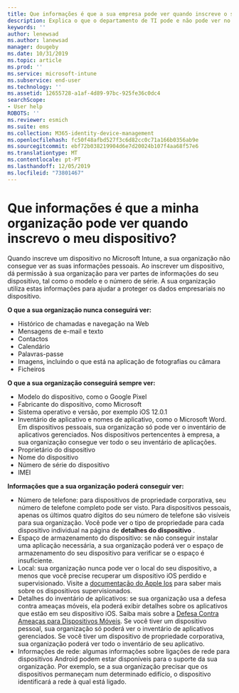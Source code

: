 ```yaml
---
title: Que informações é que a sua empresa pode ver quando inscreve o seu dispositivo?
description: Explica o que o departamento de TI pode e não pode ver no seu dispositivo gerido.
keywords: ''
author: lenewsad
ms.author: lanewsad
manager: dougeby
ms.date: 10/31/2019
ms.topic: article
ms.prod: ''
ms.service: microsoft-intune
ms.subservice: end-user
ms.technology: ''
ms.assetid: 12655728-a1af-4d89-97bc-925fe36c0dc4
searchScope:
- User help
ROBOTS: ''
ms.reviewer: esmich
ms.suite: ems
ms.collection: M365-identity-device-management
ms.openlocfilehash: fc50f48afbd527f3c6d82cc0c71a166b0356ab9e
ms.sourcegitcommit: ebf72b038219904d6e7d20024b107f4aa68f57e6
ms.translationtype: MT
ms.contentlocale: pt-PT
ms.lasthandoff: 12/05/2019
ms.locfileid: "73801467"
---
```

# <a name="what-information-can-my-organization-see-when-i-enroll-my-device"></a>Que informações é que a minha organização pode ver quando inscrevo o meu dispositivo?

Quando inscreve um dispositivo no Microsoft Intune, a sua organização não consegue ver as suas informações pessoais. Ao inscrever um dispositivo, dá permissão à sua organização para ver partes de informações do seu dispositivo, tal como o modelo e o número de série. A sua organização utiliza estas informações para ajudar a proteger os dados empresariais no dispositivo.

**O que a sua organização nunca conseguirá ver:**

- Histórico de chamadas e navegação na Web
- Mensagens de e-mail e texto
- Contactos
- Calendário
- Palavras-passe
- Imagens, incluindo o que está na aplicação de fotografias ou câmara
- Ficheiros

**O que a sua organização conseguirá sempre ver:**

- Modelo do dispositivo, como o Google Pixel
- Fabricante do dispositivo, como Microsoft
- Sistema operativo e versão, por exemplo iOS 12.0.1
- Inventário de aplicativo e nomes de aplicativo, como o Microsoft Word. Em dispositivos pessoais, sua organização só pode ver o inventário de aplicativos gerenciados. Nos dispositivos pertencentes à empresa, a sua organização consegue ver todo o seu inventário de aplicações.
- Proprietário do dispositivo
- Nome do dispositivo
- Número de série do dispositivo
- IMEI

**Informações que a sua organização poderá conseguir ver:**

- Número de telefone: para dispositivos de propriedade corporativa, seu número de telefone completo pode ser visto. Para dispositivos pessoais, apenas os últimos quatro dígitos do seu número de telefone são visíveis para sua organização. Você pode ver o tipo de propriedade para cada dispositivo individual na página de **detalhes do dispositivo** .
- Espaço de armazenamento do dispositivo: se não conseguir instalar uma aplicação necessária, a sua organização poderá ver o espaço de armazenamento do seu dispositivo para verificar se o espaço é insuficiente.  
- Local: sua organização nunca pode ver o local do seu dispositivo, a menos que você precise recuperar um dispositivo iOS perdido e supervisionado. Visite a [documentação do Apple Ios](https://go.microsoft.com/fwlink/?linkid=853816) para saber mais sobre os dispositivos supervisionados.  
- Detalhes do inventário de aplicativos: se sua organização usa a defesa contra ameaças móveis, ela poderá exibir detalhes sobre os aplicativos que estão em seu dispositivo iOS. Saiba mais sobre a [Defesa Contra Ameaças para Dispositivos Móveis](you-are-prompted-to-install-mtd-ios.md). Se você tiver um dispositivo pessoal, sua organização só poderá ver o inventário de aplicativos gerenciados. Se você tiver um dispositivo de propriedade corporativa, sua organização poderá ver todo o inventário de seu aplicativo.
- Informações de rede: algumas informações sobre ligações de rede para dispositivos Android podem estar disponíveis para o suporte da sua organização. Por exemplo, se a sua organização precisar que os dispositivos permaneçam num determinado edifício, o dispositivo identificará a rede à qual está ligado. 

